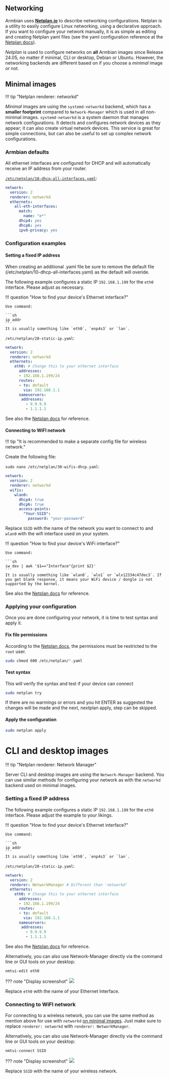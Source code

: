 ## Networking

Armbian uses [**Netplan.io**](https://netplan.io/) to describe networking configurations. Netplan is a utility to easily configure Linux networking, using a declarative approach.
If you want to configure your network manually, it is as simple as editing and creating Netplan yaml files (see the yaml configuration reference at the [Netplan docs](https://netplan.readthedocs.io/en/stable/netplan-yaml/)).

_Netplan_ is used to configure networks on **all** Armbian images since Release 24.05, no matter if minimal, CLI or desktop, Debian or Ubuntu. However, the networking backends are different based on if you choose a _minimal_ image or not. 

## Minimal images

!!! tip "Netplan renderer: networkd"

_Minimal_ images are using the `systemd-networkd` backend, which has a **smaller footprint** compared to `Network-Manager` which is used in all non-minimal images. `systemd-networkd` is a system daemon that manages network configurations. It detects and configures network devices as they appear; it can also create virtual network devices. This service is great for simple connections, but can also be useful to set up complex network configurations.

### Armbian defaults

All ethernet interfaces are configured for DHCP and will automatically receive an IP address from your router.

[`/etc/netplan/10-dhcp-all-interfaces.yaml`](https://github.com/armbian/build/blob/main/extensions/network/config-networkd/netplan/10-dhcp-all-interfaces.yaml):

```yaml
network:
  version: 2
  renderer: networkd
  ethernets:
    all-eth-interfaces:
      match:
        name: "e*"
      dhcp4: yes
      dhcp6: yes
      ipv6-privacy: yes
```

### Configuration examples

####  Setting a fixed IP address

When creating an additional .yaml file be sure to remove the default file (/etc/netplan/10-dhcp-all-interfaces.yaml) as the default will overide.

The following example configures a static IP `192.168.1.199` for the `eth0` interface. Please adjust as necessary.


!!! question "How to find your device's Ethernet interface?"

    Use command:

    ```sh
    ip addr
    ```
    It is usually something like `eth0`, `enp4s3` or `lan`.

`/etc/netplan/20-static-ip.yaml`:

```yaml
network:
  version: 2
  renderer: networkd
  ethernets:
    eth0: # Change this to your ethernet interface
      addresses:
      - 192.168.1.199/24
      routes:
      - to: default
        via: 192.168.1.1
      nameservers:
       addresses:
         - 9.9.9.9
         - 1.1.1.1
```

See also the [Netplan docs](https://netplan.readthedocs.io/en/latest/using-static-ip-addresses/) for reference.

#### Connecting to WiFI network


!!! tip "It is recommended to make a separate config file for wireless network."

Create the following file:

`sudo nano /etc/netplan/30-wifis-dhcp.yaml`:

```yaml
network:
  version: 2
  renderer: networkd
  wifis:
    wlan0:
      dhcp4: true
      dhcp6: true
      access-points:
        "Your-SSID":
          password: "your-password"
```

Replace `SSID` with the name of the network you want to connect to and `wlan0` with the wifi interface used on your system.

!!! question "How to find your device's WiFi interface?"

    Use command:

    ```sh
    iw dev | awk '$1=="Interface"{print $2}'
    ```
    It is usually something like `wlan0`, `wlo1` or `wlx12334c47dec3`. If you get blank response, it means your WiFi device / dongle is not supported by the kernel.


See also the [Netplan docs](https://netplan.readthedocs.io/en/latest/examples/#how-to-configure-your-computer-to-connect-to-your-home-wi-fi-network) for reference.

### Applying your configuration

Once you are done configuring your network, it is time to test syntax and apply it.

#### Fix file permissions

According to the [Netplan docs](https://netplan.readthedocs.io/en/stable/security/), the permissions must be restricted to the `root` user.

```bash
sudo chmod 600 /etc/netplan/*.yaml
```

#### Test syntax

This will verify the syntax and test if your device can connect

```bash
sudo netplan try
```
If there are no warmings or errors and you hit ENTER as suggested the changes will be made and the next, nextplan apply, step can be skipped.

#### Apply the configuration

```bash
sudo netplan apply
```

# CLI and desktop images

!!! tip "Netplan renderer: Network Manager"

Server CLI and desktop images are using the `Network-Manager` backend. You can use similar methods for configuring your network as with the `networkd` backend used on minimal images.

### Setting a fixed IP address

The following example configures a static IP `192.168.1.199` for the `eth0` interface. Please adjust the example to your likings.

!!! question "How to find your device's Ethernet interface?"

    Use command:

    ```sh
    ip addr
    ```
    It is usually something like `eth0`, `enp4s3` or `lan`.

`/etc/netplan/20-static-ip.yaml`:

```yaml
network:
  version: 2
  renderer: NetworkManager # Different than 'networkd'
  ethernets:
    eth0: # Change this to your ethernet interface
      addresses:
      - 192.168.1.199/24
      routes:
      - to: default
        via: 192.168.1.1
      nameservers:
       addresses:
         - 9.9.9.9
         - 1.1.1.1
```

See also the [Netplan docs](https://netplan.readthedocs.io/en/latest/using-static-ip-addresses/) for reference.

Alternatively, you can also use Network-Manager directly via the command line or GUI tools on your desktop:

```bash
nmtui-edit eth0
```
??? note "Display screenshot"
    ![](images/edit-connection.png)

Replace `eth0` with the name of your Ethernet Interface.

### Connecting to WiFI network

For connecting to a wireless network, you can use the same method as mention above for use with `networkd` [on minimal images](#minimal-images). Just make sure to replace `renderer: networkd` with `renderer: NetworkManager`.

Alternatively, you can also use Network-Manager directly via the command line or GUI tools on your desktop:

```bash
nmtui-connect SSID
```

??? note "Display screenshot"
    ![](images/wifi-connect.png)

Replace `SSID` with the name of your wireless network.
